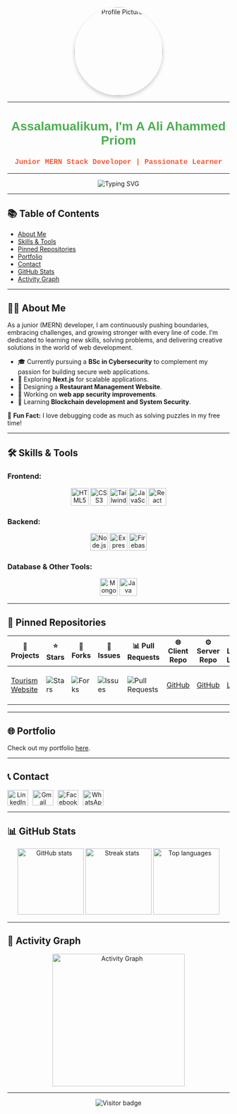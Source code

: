 <div align="center">
  <img height="200" style="border-radius: 50%; box-shadow: 0px 4px 8px rgba(0, 0, 0, 0.2);" src="https://i.ibb.co/V9VmYmH/pic-removebg-preview.png" alt="Profile Picture" />
</div>

---

<h1 align="center" style="font-family: 'Trebuchet MS', sans-serif; color: #4CAF50;">Assalamualikum, I'm A Ali Ahammed Priom</h1>
<h3 align="center" style="font-family: 'Lucida Console', Courier, monospace; color: #FF5733;">Junior MERN Stack Developer | Passionate Learner</h3>

---

<div align="center">
  <img src="https://readme-typing-svg.herokuapp.com?font=Fira+Code&size=22&duration=4000&pause=500&color=4CAF50&background=000000&vCenter=true&width=435&lines=Hello+World!+🌍;Junior+MERN+Developer;Passionate+Learner+%F0%9F%9A%80" alt="Typing SVG" />
</div>

---

## 📚 Table of Contents
- [About Me](#about-me)
- [Skills & Tools](#skills-tools)
- [Pinned Repositories](#pinned-repositories)
- [Portfolio](#portfolio)
- [Contact](#contact)
- [GitHub Stats](#github-stats)
- [Activity Graph](#activity-graph)

---

## 🧑‍💻 About Me <a name="about-me"></a>

As a junior (MERN) developer, I am continuously pushing boundaries, embracing challenges, and growing stronger with every line of code. I’m dedicated to learning new skills, solving problems, and delivering creative solutions in the world of web development.

- 🎓 Currently pursuing a **BSc in Cybersecurity** to complement my passion for building secure web applications.
- 🔎 Exploring **Next.js** for scalable applications.
- 🎨 Designing a **Restaurant Management Website**.
- 🔧 Working on **web app security improvements**.
- 🚀 Learning **Blockchain development and System Security**.

🌟 **Fun Fact:** I love debugging code as much as solving puzzles in my free time!

---

## 🛠️ Skills & Tools <a name="skills-tools"></a>

### **Frontend:**
<div align="center">
  <img src="https://cdn.jsdelivr.net/gh/devicons/devicon/icons/html5/html5-original.svg" height="40" alt="HTML5 logo" />
  <img src="https://cdn.jsdelivr.net/gh/devicons/devicon/icons/css3/css3-original.svg" height="40" alt="CSS3 logo" />
  <img src="https://cdn.simpleicons.org/tailwindcss/06B6D4" height="40" alt="Tailwind CSS logo" />
  <img src="https://cdn.jsdelivr.net/gh/devicons/devicon/icons/javascript/javascript-original.svg" height="40" alt="JavaScript logo" />
  <img src="https://skillicons.dev/icons?i=react" height="40" alt="React logo" />
</div>

### **Backend:**
<div align="center">
  <img src="https://cdn.jsdelivr.net/gh/devicons/devicon/icons/nodejs/nodejs-original.svg" height="40" alt="Node.js logo" />
  <img src="https://skillicons.dev/icons?i=express" height="40" alt="Express.js logo" />
  <img src="https://cdn.jsdelivr.net/gh/devicons/devicon/icons/firebase/firebase-plain.svg" height="40" alt="Firebase logo" />
</div>

### **Database & Other Tools:**
<div align="center">
  <img src="https://cdn.jsdelivr.net/gh/devicons/devicon/icons/mongodb/mongodb-original.svg" height="40" alt="MongoDB logo" />
  <img src="https://cdn.jsdelivr.net/gh/devicons/devicon/icons/java/java-original.svg" height="40" alt="Java logo" />
</div>

---

## 📌 Pinned Repositories <a name="pinned-repositories"></a>

| 🎁 Projects                                 | ⭐ Stars  | 🍴 Forks                 | 🔔 Issues        | 📊 Pull Requests  | 🌐 Client Repo                                                                                                | ⚙️ Server Repo                                                                                               | 🔗 Live Link                                                | 🛠️ Tech Stack                              | ✨ Features                                    | 🚀 Future Enhancements                                   |
|--------------------------------------------|----------|-------------------------|------------------|-------------------|--------------------------------------------------------------------------------------------------------------|-------------------------------------------------------------------------------------------------------------|-----------------------------------------------------------|---------------------------------------------|---------------------------------------------|----------------------------------------------------------|
| [Tourism Website](https://github.com/aaliahammedpriom/tourism-website) | ![Stars](https://img.shields.io/github/stars/aaliahammedpriom/tourism-website?style=social) | ![Forks](https://img.shields.io/github/forks/aaliahammedpriom/tourism-website?style=social) | ![Issues](https://img.shields.io/github/issues/aaliahammedpriom/tourism-website) | ![Pull Requests](https://img.shields.io/github/issues-pr/aaliahammedpriom/tourism-website) | [GitHub](https://github.com/aaliahammedpriom/tourism-website-client) | [GitHub](https://github.com/aaliahammedpriom/tourism-website-server) | [Live](https://tourism-website.example.com) | React, TailwindCSS, Node.js, MongoDB      | User authentication, Travel booking system | Add real-time chat feature                               |

---

## 🌐 Portfolio <a name="portfolio"></a>

Check out my portfolio [here](https://celadon-fox-0f12a7.netlify.app/).

---

## 📞 Contact <a name="contact"></a>

<div align="center" style="display: flex; gap: 10px;">
  <a href="https://www.linkedin.com/in/a-ali-ahammed-priom-129273184/" target="_blank">
    <img src="https://raw.githubusercontent.com/maurodesouza/profile-readme-generator/master/src/assets/icons/social/linkedin/default.svg" width="47" height="35" alt="LinkedIn logo" />
  </a>
  <a href="mailto:aaliahammedpriom66@gmail.com" target="_blank">
    <img src="https://raw.githubusercontent.com/maurodesouza/profile-readme-generator/master/src/assets/icons/social/gmail/default.svg" width="47" height="35" alt="Gmail logo" />
  </a>
  <a href="https://www.facebook.com/aaliahammedpriom66" target="_blank">
    <img src="https://raw.githubusercontent.com/maurodesouza/profile-readme-generator/master/src/assets/icons/social/facebook/default.svg" width="47" height="35" alt="Facebook logo" />
  </a>
  <a href="https://wa.me/8801607399345" target="_blank">
    <img src="https://raw.githubusercontent.com/maurodesouza/profile-readme-generator/master/src/assets/icons/social/whatsapp/default.svg" width="47" height="35" alt="WhatsApp logo" />
  </a>
</div>

---

## 📊 GitHub Stats <a name="github-stats"></a>

<div align="center">
  <img src="https://github-readme-stats.vercel.app/api?username=aaliahammedpriom&show_icons=true&theme=dracula&hide_border=false" height="150" alt="GitHub stats" />
  <img src="https://streak-stats.demolab.com?user=aaliahammedpriom&theme=dracula&hide_border=false" height="150" alt="Streak stats" />
  <img src="https://github-readme-stats.vercel.app/api/top-langs/?username=aaliahammedpriom&layout=compact&theme=dracula&hide_border=false" height="150" alt="Top languages" />
</div>

---

## 🌟 Activity Graph <a name="activity-graph"></a>

<div align="center">
  <img src="https://github-readme-activity-graph.vercel.app/graph?username=aaliahammedpriom&theme=react&area=true" height="300" alt="Activity Graph" />
</div>

---

<div align="center">
  <img src="https://visitor-badge.laobi.icu/badge?page_id=aaliahammedpriom.aaliahammedpriom" alt="Visitor badge" />
</div>
